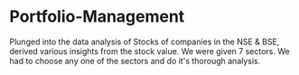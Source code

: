 # Portfolio-Management
Plunged into the data analysis of Stocks of companies in the NSE \& BSE, derived various insights from the stock value. We were given 7 sectors. We had to choose any one of the sectors and do it's thorough analysis.
